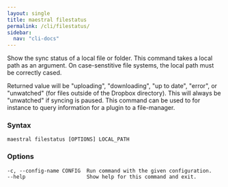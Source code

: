 ```yaml
---
layout: single
title: maestral filestatus
permalink: /cli/filestatus/
sidebar:
  nav: "cli-docs"
---
```


Show the sync status of a local file or folder. This command takes a local path as an
argument. On case-senstitive file systems, the local path must be correctly cased.

Returned value will be "uploading", "downloading", "up to date", "error", or "unwatched"
(for files outside of the Dropbox directory). This will always be "unwatched" if syncing
is paused. This command can be used to for instance to query information for a plugin to
a file-manager.

### Syntax

```
maestral filestatus [OPTIONS] LOCAL_PATH
```

### Options

```
-c, --config-name CONFIG  Run command with the given configuration.
--help                    Show help for this command and exit.
```

